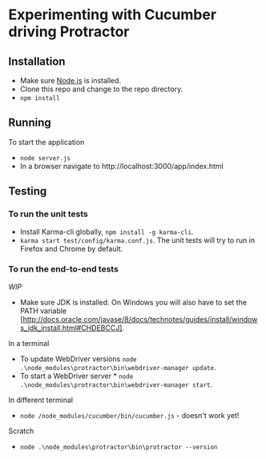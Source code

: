 # Experimenting with Cucumber driving Protractor

## Installation

* Make sure [Node.js](http://nodejs.org/) is installed.
* Clone this repo and change to the repo directory.
* `npm install`

## Running

To start the application
* `node server.js`
* In a browser navigate to http://localhost:3000/app/index.html

## Testing

### To run the unit tests

* Install Karma-cli globally, `npm install -g karma-cli`.
* `karma start test/config/karma.conf.js`. The unit tests will try to run in Firefox and Chrome by default.

### To run the end-to-end tests

*WIP*

* Make sure JDK is installed. On Windows you will also have to set the PATH variable [http://docs.oracle.com/javase/8/docs/technotes/guides/install/windows_jdk_install.html#CHDEBCCJ].

In a terminal 
* To update WebDriver versions `node .\node_modules\protractor\bin\webdriver-manager update`.
* To start a WebDriver server * `node .\node_modules\protractor\bin\webdriver-manager start`.

In  different terminal
* `node /node_modules/cucumber/bin/cucumber.js` - doesn't work yet!

Scratch
* `node .\node_modules\protractor\bin\protractor --version`
